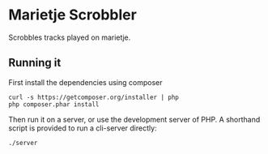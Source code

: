 # Marietje Scrobbler
Scrobbles tracks played on marietje.

## Running it
First install the dependencies using composer

    curl -s https://getcomposer.org/installer | php
    php composer.phar install

Then run it on a server, or use the development server of PHP. A shorthand script is
provided to run a cli-server directly:

    ./server
